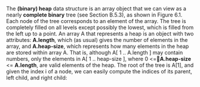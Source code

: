 The **(binary) heap** data structure is an array object that we can view as a nearly **complete binary** tree (see Section B.5.3), as shown in Figure 6.1. Each node of the tree corresponds to an element of the array. The tree is completely filled on all levels except possibly the lowest, which is filled from the left up to a point. An array A that represents a heap is an object with two attributes: **A.length**, which (as usual) gives the number of elements in the array, and **A.heap-size**, which represents how many elements in the heap are stored within array A. That is, although A[ 1 .. A.length ] may contain numbers, only the elements in A[ 1 .. heap-size ], where 0 <=􏰃**A.heap-size** <= **A.length**, are valid elements of the heap. The root of the tree is A[1], and given the index i of a node, we can easily compute the indices of its parent, left child, and right child:

